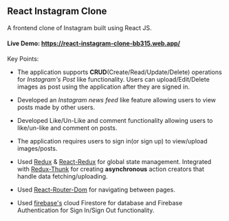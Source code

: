 ## React Instagram Clone

A frontend clone of Instagram built using React JS.

#### Live Demo: https://react-instagram-clone-bb315.web.app/

Key Points:

- The application supports **CRUD**(Create/Read/Update/Delete) operations for _Instagram's Post_ like functionality. Users can upload/Edit/Delete images as post using the application after they are signed in.

- Developed an _Instagram news feed_ like feature allowing users to view posts made by other users.

- Developed Like/Un-Like and comment functionality allowing users to like/un-like and comment on posts.

- The application requires users to sign in(or sign up) to view/upload images/posts.

- Used [Redux](https://redux.js.org/) & [React-Redux](https://react-redux.js.org/) for global state management. Integrated with [Redux-Thunk](https://github.com/reduxjs/redux-thunk) for creating **asynchronous** action creators that handle data fetching/uploading.

- Used [React-Router-Dom](https://reactrouter.com/web/guides/philosophy) for navigating between pages.

- Used [firebase's](https://firebase.google.com/) cloud Firestore for database and Firebase Authentication for Sign In/Sign Out functionality.
